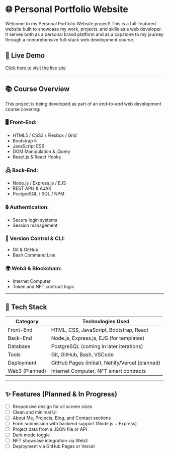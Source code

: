 # 🌐 Personal Portfolio Website

Welcome to my Personal Portfolio Website project! This is a full-featured website built to showcase my work, projects, and skills as a web developer. It serves both as a personal brand platform and as a capstone to my journey through a comprehensive full-stack web development course.

## 🚀 Live Demo

[Click here to visit the live site](#) 

---

## 📚 Course Overview

This project is being developed as part of an end-to-end web development course covering:

### 🖥️ Front-End:
- HTML5 / CSS3 / Flexbox / Grid
- Bootstrap 5
- JavaScript ES6
- DOM Manipulation & jQuery
- React.js & React Hooks

### 🖧 Back-End:
- Node.js / Express.js / EJS
- REST APIs & AJAX
- PostgreSQL / SQL / NPM

### 🔒 Authentication:
- Secure login systems
- Session management

### 🧠 Version Control & CLI:
- Git & GitHub
- Bash Command Line

### 🌍 Web3 & Blockchain:
- Internet Computer
- Token and NFT contract logic

---

## 🧰 Tech Stack

| Category     | Technologies Used                     |
|--------------|----------------------------------------|
| Front-End    | HTML, CSS, JavaScript, Bootstrap, React |
| Back-End     | Node.js, Express.js, EJS (for templates) |
| Database     | PostgreSQL (coming in later iterations) |
| Tools        | Git, GitHub, Bash, VSCode              |
| Deployment   | GitHub Pages (initial), Netlify/Vercel (planned) |
| Web3 (Planned)| Internet Computer, NFT smart contracts  |

---

## ✨ Features (Planned & In Progress)

- [ ] Responsive design for all screen sizes
- [ ] Clean and minimal UI
- [ ] About Me, Projects, Blog, and Contact sections
- [ ] Form submission with backend support (Node.js + Express)
- [ ] Project data from a JSON file or API
- [ ] Dark mode toggle
- [ ] NFT showcase integration via Web3
- [ ] Deployment via GitHub Pages or Vercel
